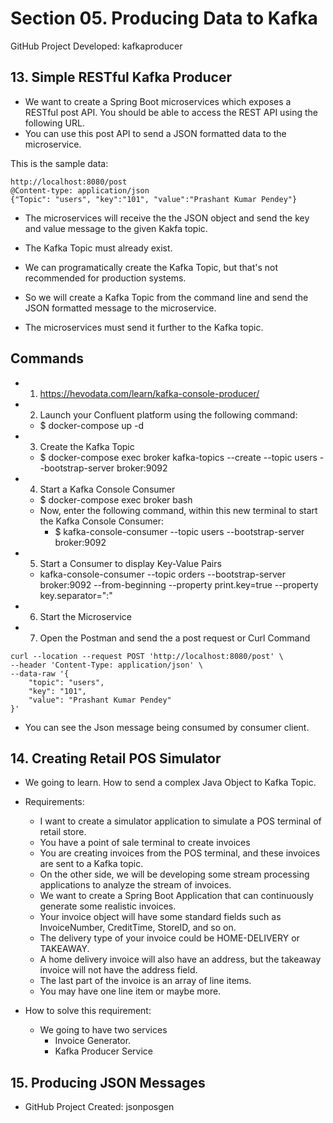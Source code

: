 # Section 05. Producing Data to Kafka

GitHub Project Developed: kafkaproducer

## 13. Simple RESTful Kafka Producer

- We want to create a Spring Boot microservices which exposes a RESTful post API. You should be able to access the REST API using the following URL.
- You can use this post API to send a JSON formatted data to the microservice. 

This is the sample data:

```
http://localhost:8080/post
@Content-type: application/json
{"Topic": "users", "key":"101", "value":"Prashant Kumar Pendey"}
```

- The microservices will receive the the JSON object and send the key and value message to the given Kakfa topic.

- The Kafka Topic must already exist.
- We can programatically create the Kafka Topic, but that's not recommended for production systems.
- So we will create a Kafka Topic from the command line and send the JSON formatted message to the microservice.
- The microservices must send it further to the Kafka topic.


## Commands

- 1. https://hevodata.com/learn/kafka-console-producer/

- 2. Launch your Confluent platform using the following command: 
  - $ docker-compose up -d

- 3. Create the Kafka Topic
  - $ docker-compose exec broker kafka-topics --create --topic users --bootstrap-server broker:9092

- 4. Start a Kafka Console Consumer
  - $ docker-compose exec broker bash
  - Now, enter the following command, within this new terminal to start the Kafka Console Consumer:
    - $ kafka-console-consumer --topic users --bootstrap-server broker:9092

- 5. Start a Consumer to display Key-Value Pairs
  - kafka-console-consumer --topic orders --bootstrap-server broker:9092 --from-beginning --property print.key=true --property key.separator=":"

- 6. Start the Microservice

- 7. Open the Postman and send the a post request or Curl Command 

```
curl --location --request POST 'http://localhost:8080/post' \
--header 'Content-Type: application/json' \
--data-raw '{
    "topic": "users",
    "key": "101",
    "value": "Prashant Kumar Pendey"
}'
```

- You can see the Json message being consumed by consumer client.

## 14. Creating Retail POS Simulator

- We going to learn. How to send a complex Java Object to Kafka Topic.


- Requirements:
    - I want to create a simulator application to simulate a POS terminal of retail store.
    - You have a point of sale terminal to create invoices
    - You are creating invoices from the POS terminal, and these invoices are sent to a Kafka topic.
    - On the other side, we will be developing some stream processing applications to analyze the stream of invoices.
    - We want to create a Spring Boot Application that can continuously generate some realistic invoices.
    - Your invoice object will have some standard fields such as InvoiceNumber, CreditTime, StoreID, and so on.
    - The delivery type of your invoice could be HOME-DELIVERY or TAKEAWAY. 
    - A home delivery invoice will also have an address, but the takeaway invoice will not have the address field.
    - The last part of the invoice is an array of line items.
    - You may have one line item or maybe more.


- How to solve this requirement:

    - We going to have two services
        - Invoice Generator.
        - Kafka Producer Service


     

## 15. Producing JSON Messages

- GitHub Project Created: jsonposgen





